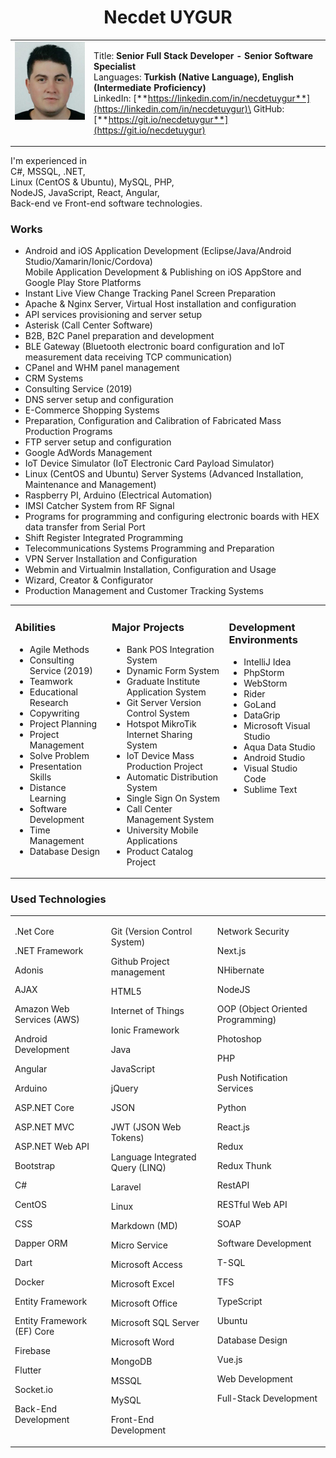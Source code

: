 <center><h1>Necdet UYGUR</h1></center>

<table border="0">
<tr>
<td valign="top" width="25%">
<img src="foto.jpg" width="100%" />
</td>
<td valign="top">

Title: **Senior Full Stack Developer - Senior Software Specialist**\
Languages: **Turkish (Native Language), English (Intermediate Proficiency)**\
LinkedIn: [**https://linkedin.com/in/necdetuygur**](https://linkedin.com/in/necdetuygur)\
GitHub: [**https://git.io/necdetuygur**](https://git.io/necdetuygur)

</td></tr></table>

I'm experienced in\
C#, MSSQL, .NET,\
Linux (CentOS & Ubuntu), MySQL, PHP,\
NodeJS, JavaScript, React, Angular,\
Back-end ve Front-end software technologies.

### Works

- Android and iOS Application Development (Eclipse/Java/Android Studio/Xamarin/Ionic/Cordova)\
  Mobile Application Development & Publishing on iOS AppStore and Google Play Store Platforms
- Instant Live View Change Tracking Panel Screen Preparation
- Apache & Nginx Server, Virtual Host installation and configuration
- API services provisioning and server setup
- Asterisk (Call Center Software)
- B2B, B2C Panel preparation and development
- BLE Gateway (Bluetooth electronic board configuration and IoT measurement data receiving TCP communication)
- CPanel and WHM panel management
- CRM Systems
- Consulting Service (2019)
- DNS server setup and configuration
- E-Commerce Shopping Systems
- Preparation, Configuration and Calibration of Fabricated Mass Production Programs
- FTP server setup and configuration
- Google AdWords Management
- IoT Device Simulator (IoT Electronic Card Payload Simulator)
- Linux (CentOS and Ubuntu) Server Systems (Advanced Installation, Maintenance and Management)
- Raspberry PI, Arduino (Electrical Automation)
- IMSI Catcher System from RF Signal
- Programs for programming and configuring electronic boards with HEX data transfer from Serial Port
- Shift Register Integrated Programming
- Telecommunications Systems Programming and Preparation
- VPN Server Installation and Configuration
- Webmin and Virtualmin Installation, Configuration and Usage
- Wizard, Creator & Configurator
- Production Management and Customer Tracking Systems

<table>
<tr>
<td valign="top">

### Abilities

- Agile Methods
- Consulting Service (2019)
- Teamwork
- Educational Research
- Copywriting
- Project Planning
- Project Management
- Solve Problem
- Presentation Skills
- Distance Learning
- Software Development
- Time Management
- Database Design

</td>
<td valign="top">

### Major Projects

- Bank POS Integration System
- Dynamic Form System
- Graduate Institute Application System
- Git Server Version Control System
- Hotspot MikroTik Internet Sharing System
- IoT Device Mass Production Project
- Automatic Distribution System
- Single Sign On System
- Call Center Management System
- University Mobile Applications
- Product Catalog Project

</td>
<td valign="top">

### Development Environments

- IntelliJ Idea
- PhpStorm
- WebStorm
- Rider
- GoLand
- DataGrip
- Microsoft Visual Studio
- Aqua Data Studio
- Android Studio
- Visual Studio Code
- Sublime Text

</td>
</tr>
</table>

<div class="page-break"></div>

### Used Technologies

<table>
<tr>
<td valign="top">

.Net Core

.NET Framework

Adonis

AJAX

Amazon Web Services (AWS)

Android Development

Angular

Arduino

ASP.NET Core

ASP.NET MVC

ASP.NET Web API

Bootstrap

C#

CentOS

CSS

Dapper ORM

Dart

Docker

Entity Framework

Entity Framework (EF) Core

Firebase

Flutter

Socket.io

Back-End Development

</td>
<td valign="top">

Git (Version Control System)

Github Project management

HTML5

Internet of Things

Ionic Framework

Java

JavaScript

jQuery

JSON

JWT (JSON Web Tokens)

Language Integrated Query (LINQ)

Laravel

Linux

Markdown (MD)

Micro Service

Microsoft Access

Microsoft Excel

Microsoft Office

Microsoft SQL Server

Microsoft Word

MongoDB

MSSQL

MySQL

Front-End Development

</td>
<td valign="top">

Network Security

Next.js

NHibernate

NodeJS

OOP (Object Oriented Programming)

Photoshop

PHP

Push Notification Services

Python

React.js

Redux

Redux Thunk

RestAPI

RESTful Web API

SOAP

Software Development

T-SQL

TFS

TypeScript

Ubuntu

Database Design

Vue.js

Web Development

Full-Stack Development

</td>
</tr>
</table>
